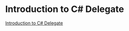 # Introduction to C# Delegate
[Introduction to C# Delegate](https://aiwithcloud.com/2022/09/15/introduction_to_c_delegate/)